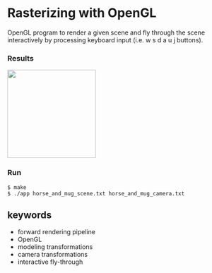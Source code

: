 # Rasterizing with OpenGL


OpenGL program to render a given scene and fly through the scene interactively by processing keyboard input (i.e. w s d a u j buttons).


### Results
<p float="left">
  <img src="./result/result.gif" width="200" />
</p>

### Run

```
$ make 
$ ./app horse_and_mug_scene.txt horse_and_mug_camera.txt 
```

## keywords

- forward rendering pipeline
- OpenGL
- modeling transformations
- camera transformations
- interactive fly-through



